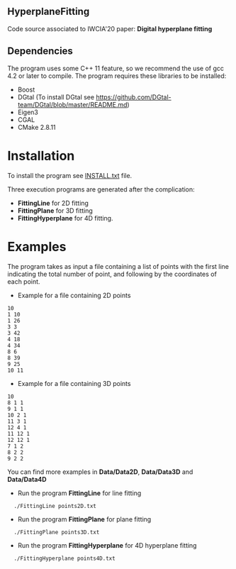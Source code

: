 ## HyperplaneFitting

Code source associated to IWCIA'20 paper: <b> Digital hyperplane fitting </b>

## Dependencies
The program uses some C++ 11 feature, so we recommend the use of gcc 4.2 or later to compile. The program requires these libraries to be installed:

* Boost
* DGtal (To install DGtal see https://github.com/DGtal-team/DGtal/blob/master/README.md)
* Eigen3
* CGAL
* CMake 2.8.11

# Installation 
To install the program see <a href="https://github.com/ngophuc/HyperplaneFitting/blob/master/Install.txt">INSTALL.txt</a> file.

Three execution programs are generated after the complication: 
* <b>FittingLine</b> for 2D fitting 
* <b>FittingPlane</b> for 3D fitting
* <b>FittingHyperplane</b> for 4D fitting. 

# Examples
The program takes as input a file containing a list of points with the first line indicating the total number of point, and following by the coordinates of each point. 
* Example for a file containing 2D points 
```
10
1 10
1 26
3 3
3 42
4 18
4 34
8 6
8 39
9 25
10 11
```
* Example for a file containing 3D points 
```
10
8 1 1
9 1 1
10 2 1
11 3 1
12 4 1
11 12 1
12 12 1
7 1 2
8 2 2
9 2 2
```
You can find more examples in <b>Data/Data2D</b>, <b>Data/Data3D</b> and <b>Data/Data4D</b>

* Run the program <b>FittingLine</b> for line fitting
```
  ./FittingLine points2D.txt
```
* Run the program <b>FittingPlane</b> for plane fitting
```
  ./FittingPlane points3D.txt
```
* Run the program <b>FittingHyperplane</b> for 4D hyperplane fitting
```
  ./FittingHyperplane points4D.txt
```
